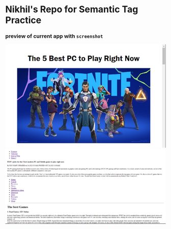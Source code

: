 # Nikhil's Repo for Semantic Tag Practice
### preview of current app with `screenshot`
![Image](new1.PNG)
![Image2](fnew.PNG)